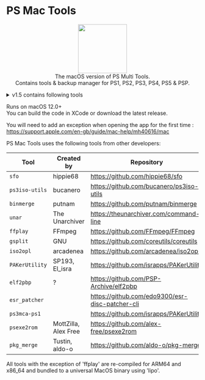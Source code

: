 # PS Mac Tools

<p align="center"><img src="https://github.com/SvenGDK/PS-Multi-Tools/assets/84620/5f1e04c6-9d72-429c-85a5-b7090864c6e9" width="128" height="128"> </br>
The macOS version of PS Multi Tools.</br>Contains tools & backup manager for PS1, PS2, PS3, PS4, PS5 & PSP.</p>

<details>
  <summary>v1.5 contains following tools</summary>
  
#### PS1
- Backup Manager (Read games only)
- Convert .bin/.cue files to a single .iso file
- Merge multiple .bin files into a single one
- Homebrew Downloads

#### PS2
- Backup Manager (Read games only)
- Burn .iso files to CD/DVD discs
- Convert an .iso game to an OPL compatible game and copy to an external drive
- Pack and Extract PAK files (not implemented yet)
- Homebrew Downloads

#### PS3
- Backup Manager with a FAT32 format tool
- Homebrew Downloads
- Make PS3 ISOs
- Extract PS3 ISOs with option to split into 4GB files
- Split or merge PS3 ISOs
- Patching PS3 ISOs
- PS1 .BIN Merge (Merges multiple .bin files into a single one)

#### PS4
- Backup Manager (Read games only)

#### PS5
- Backup Manager for Games & Apps
- Payload Sender (ELF, BIN & JAR -> requires jdk11)
- FTP Browser
- FTP Grabber/Dumper
- PKG Merger
- Param & Manifest JSON Editor
- Blu Ray disc burner
- Downloads & other useful resources

#### PSP
- Backup Manager (Read games only)
- Convert .iso files to .cso
- Convert .ELF to .PBP
- Homebrew Downloads (not implemented yet)

</details>

Runs on macOS 12.0+</br>
You can build the code in XCode or download the latest release.

You will need to add an exception when opening the app for the first time :</br>
https://support.apple.com/en-gb/guide/mac-help/mh40616/mac

PS Mac Tools uses the following tools from other developers:

| Tool | Created by | Repository |
| --- | --- | --- |
| `sfo` | hippie68 | https://github.com/hippie68/sfo
| `ps3iso-utils` | bucanero | https://github.com/bucanero/ps3iso-utils
| `binmerge` | putnam | https://github.com/putnam/binmerge
| `unar` | The Unarchiver | https://theunarchiver.com/command-line
| `ffplay` | FFmpeg | https://github.com/FFmpeg/FFmpeg
| `gsplit` | GNU | https://github.com/coreutils/coreutils
| `iso2opl` | arcadenea | https://github.com/arcadenea/iso2opl
| `PAKerUtility` | SP193, El_isra | https://github.com/israpps/PAKerUtility
| `elf2pbp` | ? | https://github.com/PSP-Archive/elf2pbp
| `esr_patcher` |  | https://github.com/edo9300/esr-disc-patcher-cli
| `ps3mca-ps1` |  | https://github.com/israpps/PAKerUtility
| `psexe2rom` | MottZilla, Alex Free | https://github.com/alex-free/psexe2rom
| `pkg_merge` | Tustin, aldo-o | https://github.com/aldo-o/pkg-merge

All tools with the exception of 'ffplay' are re-compiled for ARM64 and x86_64 and bundled to a universal MacOS binary using 'lipo'.
